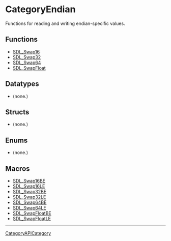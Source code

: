 # CategoryEndian

Functions for reading and writing endian-specific values.

<!-- END CATEGORY DOCUMENTATION -->

## Functions

<!-- DO NOT HAND-EDIT CATEGORY LISTS, THEY ARE AUTOGENERATED AND WILL BE OVERWRITTEN, BASED ON TAGS IN INDIVIDUAL PAGE FOOTERS. EDIT THOSE INSTEAD. -->
<!-- BEGIN CATEGORY LIST: CategoryEndian, CategoryAPIFunction -->
- [SDL_Swap16](SDL_Swap16)
- [SDL_Swap32](SDL_Swap32)
- [SDL_Swap64](SDL_Swap64)
- [SDL_SwapFloat](SDL_SwapFloat)
<!-- END CATEGORY LIST -->

## Datatypes

<!-- DO NOT HAND-EDIT CATEGORY LISTS, THEY ARE AUTOGENERATED AND WILL BE OVERWRITTEN, BASED ON TAGS IN INDIVIDUAL PAGE FOOTERS. EDIT THOSE INSTEAD. -->
<!-- BEGIN CATEGORY LIST: CategoryEndian, CategoryAPIDatatype -->
- (none.)
<!-- END CATEGORY LIST -->

## Structs

<!-- DO NOT HAND-EDIT CATEGORY LISTS, THEY ARE AUTOGENERATED AND WILL BE OVERWRITTEN, BASED ON TAGS IN INDIVIDUAL PAGE FOOTERS. EDIT THOSE INSTEAD. -->
<!-- BEGIN CATEGORY LIST: CategoryEndian, CategoryAPIStruct -->
- (none.)
<!-- END CATEGORY LIST -->

## Enums

<!-- DO NOT HAND-EDIT CATEGORY LISTS, THEY ARE AUTOGENERATED AND WILL BE OVERWRITTEN, BASED ON TAGS IN INDIVIDUAL PAGE FOOTERS. EDIT THOSE INSTEAD. -->
<!-- BEGIN CATEGORY LIST: CategoryEndian, CategoryAPIEnum -->
- (none.)
<!-- END CATEGORY LIST -->

## Macros

<!-- DO NOT HAND-EDIT CATEGORY LISTS, THEY ARE AUTOGENERATED AND WILL BE OVERWRITTEN, BASED ON TAGS IN INDIVIDUAL PAGE FOOTERS. EDIT THOSE INSTEAD. -->
<!-- BEGIN CATEGORY LIST: CategoryEndian, CategoryAPIMacro -->
- [SDL_Swap16BE](SDL_Swap16BE)
- [SDL_Swap16LE](SDL_Swap16LE)
- [SDL_Swap32BE](SDL_Swap32BE)
- [SDL_Swap32LE](SDL_Swap32LE)
- [SDL_Swap64BE](SDL_Swap64BE)
- [SDL_Swap64LE](SDL_Swap64LE)
- [SDL_SwapFloatBE](SDL_SwapFloatBE)
- [SDL_SwapFloatLE](SDL_SwapFloatLE)
<!-- END CATEGORY LIST -->


----
[CategoryAPICategory](CategoryAPICategory)

